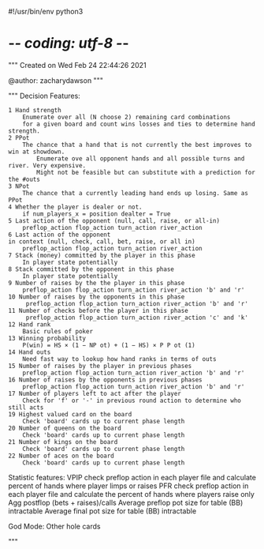 #!/usr/bin/env python3
# -*- coding: utf-8 -*-
"""
Created on Wed Feb 24 22:44:26 2021

@author: zacharydawson
"""

"""
Decision Features: 
    
    1 Hand strength 
        Enumerate over all (N choose 2) remaining card combinations
        for a given board and count wins losses and ties to determine hand strength.
    2 PPot 
        The chance that a hand that is not currently the best improves to win at showdown.
            Enumerate ove all opponent hands and all possible turns and river. Very expensive.
            Might not be feasible but can substitute with a prediction for the #outs 
    3 NPot
        The chance that a currently leading hand ends up losing. Same as PPot
    4 Whether the player is dealer or not.
        if num_players_x = position dealter = True
    5 Last action of the opponent (null, call, raise, or all-in)
        preflop_action flop_action turn_action river_action
    6 Last action of the opponent
    in context (null, check, call, bet, raise, or all in)
        preflop_action flop_action turn_action river_action
    7 Stack (money) committed by the player in this phase
        In player state potentially
    8 Stack committed by the opponent in this phase
        In player state potentially
    9 Number of raises by the the player in this phase
        preflop_action flop_action turn_action river_action 'b' and 'r'
    10 Number of raises by the opponents in this phase
         preflop_action flop_action turn_action river_action 'b' and 'r'
    11 Number of checks before the player in this phase
         preflop_action flop_action turn_action river_action 'c' and 'k'
    12 Hand rank
        Basic rules of poker
    13 Winning probability
        P(win) = HS × (1 − NP ot) + (1 − HS) × P P ot (1)
    14 Hand outs
        Need fast way to lookup how hand ranks in terms of outs
    15 Number of raises by the player in previous phases
        preflop_action flop_action turn_action river_action 'b' and 'r'
    16 Number of raises by the opponents in previous phases
        preflop_action flop_action turn_action river_action 'b' and 'r'
    17 Number of players left to act after the player
        Check for 'f' or '-' in previous round action to determine who still acts
    19 Highest valued card on the board
        Check 'board' cards up to current phase length
    20 Number of queens on the board
        Check 'board' cards up to current phase length
    21 Number of kings on the board
        Check 'board' cards up to current phase length
    22 Number of aces on the board
        Check 'board' cards up to current phase length


Statistic features:
    VPIP
    check preflop action in each player file and calculate percent of hands where player limps or raises
    PFR
    check preflop action in each player file and calculate the percent of hands where players raise only
    Agg
    postflop (bets + raises)/calls
    Average preflop pot size for table (BB)
    intractable
    Average final pot size for table (BB)
    intractable
    
    
    
God Mode:
    Other hole cards
    
"""